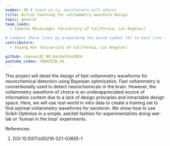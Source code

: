 ```yaml
---
number: 30 # leave as-is, maintainers will adjust
title: Active learning for voltammetry waveform design
topic: general
team_leads:
  - Cameron Movassaghi (University of California, Los Angeles)

# Comment these lines by prepending the pound symbol (#) to each line to hide these elements
contributors:
  - Yuyang Han (University of California, Los Angeles)

github: csmova/AC_BO_Hackathon2024
youtube_video: 78bKXIIB_GA
---
```


This project will detail the design of fast voltammetry waveforms for neurochemical detection using Bayesian optimization. Fast voltammetry is conventionally used to detect neurochemicals in the brain. However, the voltammetry waveform of choice is an underappreciated source of information content due to a lack of design principles and intractable design space. Here, we will use real-world in vitro data to create a training set to find optimal voltammetry waveforms for serotonin. We show how to use Scikit-Optimize in a simple, ask/tell fashion for experimentalists doing wet-lab or 'human in the loop' experiments. 


References:
1. DOI 10.1007/s00216-021-03665-1

